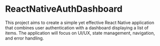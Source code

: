 # ReactNativeAuthDashboard
This project aims to create a simple yet effective React Native application that combines user authentication with a dashboard displaying a list of items. The application will focus on UI/UX, state management, navigation, and error handling.

